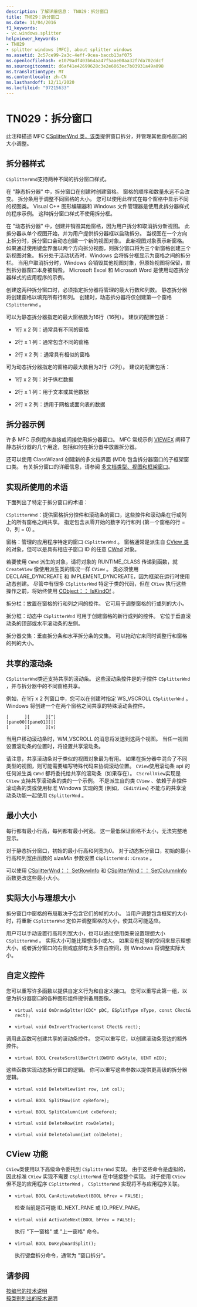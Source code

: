 ```yaml
---
description: 了解详细信息： TN029：拆分窗口
title: TN029：拆分窗口
ms.date: 11/04/2016
f1_keywords:
- vc.windows.splitter
helpviewer_keywords:
- TN029
- splitter windows [MFC], about splitter windows
ms.assetid: 2c57ce99-2a3c-4eff-9cea-baccb13af075
ms.openlocfilehash: e1079adf403b64aa47f5aae00aa32f7da702ddcf
ms.sourcegitcommit: d6af41e42699628c3e2e6063ec7b03931a49a098
ms.translationtype: MT
ms.contentlocale: zh-CN
ms.lasthandoff: 12/11/2020
ms.locfileid: "97215633"
---
```

# <a name="tn029-splitter-windows"></a>TN029：拆分窗口

此注释描述 MFC [CSplitterWnd 类，该类](../mfc/reference/csplitterwnd-class.md)提供窗口拆分，并管理其他窗格窗口的大小调整。

## <a name="splitter-styles"></a>拆分器样式

`CSplitterWnd`支持两种不同的拆分窗口样式。

在 "静态拆分器" 中，拆分窗口在创建时创建窗格。 窗格的顺序和数量永远不会改变。 拆分条用于调整不同窗格的大小。 您可以使用此样式在每个窗格中显示不同的视图类。 Visual C++ 图形编辑器和 Windows 文件管理器是使用此拆分器样式的程序示例。 这种拆分窗口样式不使用拆分框。

在 "动态拆分器" 中，创建并销毁其他窗格，因为用户拆分和取消拆分新视图。 此拆分器从单个视图开始，并为用户提供拆分器框以启动拆分。 当视图在一个方向上拆分时，拆分窗口会动态创建一个新的视图对象。 此新视图对象表示新窗格。 如果通过使用键盘界面以两个方向拆分视图，则拆分窗口将为三个新窗格创建三个新视图对象。 拆分处于活动状态时，Windows 会将拆分框显示为窗格之间的拆分栏。 当用户取消拆分时，Windows 会销毁其他视图对象，但原始视图将保留，直到拆分器窗口本身被销毁。 Microsoft Excel 和 Microsoft Word 是使用动态拆分器样式的应用程序的示例。

创建这两种拆分窗口时，必须指定拆分器将管理的最大行数和列数。 静态拆分器将创建窗格以填充所有行和列。 创建时，动态拆分器将仅创建第一个窗格 `CSplitterWnd` 。

可以为静态拆分器指定的最大窗格数为16行（16列）。 建议的配置包括：

- 1行 x 2 列：通常具有不同的窗格

- 2行 x 1 列：通常包含不同的窗格

- 2行 x 2 列：通常具有相似的窗格

可为动态拆分器指定的窗格的最大数目为2行（2列）。 建议的配置包括：

- 1行 x 2 列：对于纵栏数据

- 2行 x 1 列：用于文本或其他数据

- 2行 x 2 列：适用于网格或面向表的数据

## <a name="splitter-examples"></a>拆分器示例

许多 MFC 示例程序直接或间接使用拆分器窗口。 MFC 常规示例 [VIEWEX](../overview/visual-cpp-samples.md) 阐释了静态拆分器的几个用途，包括如何在拆分器中放置拆分器。

还可以使用 ClassWizard 创建新的多文档界面 (MDI) 包含拆分器窗口的子框架窗口类。 有关拆分窗口的详细信息，请参阅 [多文档类型、视图和框架窗口](../mfc/multiple-document-types-views-and-frame-windows.md)。

## <a name="terminology-used-by-implementation"></a>实现所使用的术语

下面列出了特定于拆分窗口的术语：

`CSplitterWnd`：提供窗格拆分控件和滚动条的窗口，这些控件和滚动条在行或列上的所有窗格之间共享。 指定包含从零开始的数字的行和列 (第一个窗格的行 = 0，列 = 0) 。

窗格：管理的应用程序特定的窗口 `CSplitterWnd` 。 窗格通常是派生自 [CView 类](../mfc/reference/cview-class.md)的对象，但可以是具有相应子窗口 ID 的任意 [CWnd](../mfc/reference/cwnd-class.md) 对象。

若要使用 `CWnd` 派生的对象，请将对象的 RUNTIME_CLASS 传递到函数，就 `CreateView` 像使用派生类的情况一样 `CView` 。 类必须使用 DECLARE_DYNCREATE 和 IMPLEMENT_DYNCREATE，因为框架在运行时使用动态创建。 尽管中有很多 `CSplitterWnd` 特定于类的代码，但在 `CView` 执行这些操作之前，将始终使用 [CObject：： IsKindOf](../mfc/reference/cobject-class.md#iskindof) 。

拆分栏：放置在窗格的行和列之间的控件。 它可用于调整窗格的行或列的大小。

拆分框：动态中 `CSplitterWnd` 可用于创建窗格的新行或列的控件。 它位于垂直滚动条的顶部或水平滚动条的左侧。

拆分器交集：垂直拆分条和水平拆分条的交集。 可以拖动它来同时调整行和窗格的列的大小。

## <a name="shared-scroll-bars"></a>共享的滚动条

`CSplitterWnd`类还支持共享的滚动条。 这些滚动条控件是的子控件 `CSplitterWnd` ，并与拆分器中的不同窗格共享。

例如，在1行 x 2 列窗口中，您可以在创建时指定 WS_VSCROLL `CSplitterWnd` 。 Windows 将创建一个在两个窗格之间共享的特殊滚动条控件。

```
[      ][      ][^]
[pane00][pane01][|]
[      ][      ][v]
```

当用户移动滚动条时，WM_VSCROLL 的消息将发送到这两个视图。 当任一视图设置滚动条的位置时，将设置共享滚动条。

请注意，共享滚动条对于类似的视图对象最为有用。 如果在拆分器中混合了不同类型的视图，则可能需要编写特殊代码来协调滚动位置。 `CView`使用滚动条 api 的任何派生类 `CWnd` 都将委托给共享的滚动条（如果存在）。 `CScrollView`实现是 `CView` 支持共享滚动条的类的一个示例。 不是派生自的类 `CView` 、依赖于非控件滚动条的类或使用标准 Windows 实现的类 (例如， `CEditView`) 不能与的共享滚动条功能一起使用 `CSplitterWnd` 。

## <a name="minimum-sizes"></a>最小大小

每行都有最小行高，每列都有最小列宽。 这一最低保证窗格不太小，无法完整地显示。

对于静态拆分窗口，初始的最小行高和列宽为0。 对于动态拆分窗口，初始的最小行高和列宽由函数的 *sizeMin* 参数设置 `CSplitterWnd::Create` 。

可以使用 [CSplitterWnd：： SetRowInfo](../mfc/reference/csplitterwnd-class.md#setrowinfo) 和 [CSplitterWnd：： SetColumnInfo](../mfc/reference/csplitterwnd-class.md#setcolumninfo) 函数更改这些最小大小。

## <a name="actual-vs-ideal-sizes"></a>实际大小与理想大小

拆分窗口中窗格的布局取决于包含它们的帧的大小。 当用户调整包含框架的大小时，将重新 `CSplitterWnd` 定位并调整窗格的大小，使其尽可能适应。

用户可以手动设置行高和列宽大小，也可以通过使用类来设置理想大小 `CSplitterWnd` 。 实际大小可能比理想值小或大。 如果没有足够的空间来显示理想大小，或者拆分窗口的右侧或底部有太多空白空间，则 Windows 将调整实际大小。

## <a name="custom-controls"></a>自定义控件

您可以重写许多函数以提供自定义行为和自定义接口。 您可以重写此第一组，以便为拆分器窗口的各种图形组件提供备用图像。

- `virtual void OnDrawSpltter(CDC* pDC, ESplitType nType, const CRect& rect);`

- `virtual void OnInvertTracker(const CRect& rect);`

调用此函数可创建共享的滚动条控件。 您可以重写它，以创建滚动条旁边的额外控件。

- `virtual BOOL CreateScrollBarCtrl(DWORD dwStyle, UINT nID);`

这些函数实现动态拆分窗口的逻辑。 你可以重写这些参数以提供更高级的拆分器逻辑。

- `virtual void DeleteView(int row, int col);`

- `virtual BOOL SplitRow(int cyBefore);`

- `virtual BOOL SplitColumn(int cxBefore);`

- `virtual void DeleteRow(int rowDelete);`

- `virtual void DeleteColumn(int colDelete);`

## <a name="cview-functionality"></a>CView 功能

`CView`类使用以下高级命令委托到 `CSplitterWnd` 实现。 由于这些命令是虚拟的，因此标准 `CView` 实现不需要 `CSplitterWnd` 在中链接整个实现。 对于使用 `CView` 但不是的应用程序 `CSplitterWnd` ， `CSplitterWnd` 实现将不与应用程序关联。

- `virtual BOOL CanActivateNext(BOOL bPrev = FALSE);`

   检查当前是否可能 ID_NEXT_PANE 或 ID_PREV_PANE。

- `virtual void ActivateNext(BOOL bPrev = FALSE);`

   执行 "下一窗格" 或 "上一窗格" 命令。

- `virtual BOOL DoKeyboardSplit();`

   执行键盘拆分命令，通常为 "窗口拆分"。

## <a name="see-also"></a>请参阅

[按编号的技术说明](../mfc/technical-notes-by-number.md)<br/>
[按类别列出的技术说明](../mfc/technical-notes-by-category.md)
